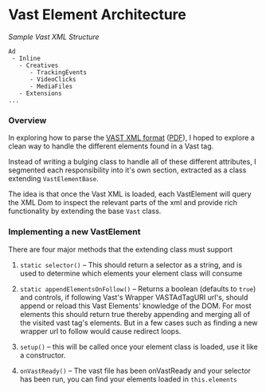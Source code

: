 # Vast Element Architecture

_Sample Vast XML Structure_

```
Ad
 - Inline
   - Creatives
      - TrackingEvents
      - VideoClicks
      - MediaFiles
   - Extensions
...
```

### Overview

In exploring how to parse the [VAST XML format](https://www.iab.com/guidelines/digital-video-ad-serving-template-vast-3-0/) ([PDF](https://www.iab.com/wp-content/uploads/2015/06/VASTv3_0.pdf)), I hoped to explore a clean way to handle the different elements found in a Vast tag.

Instead of writing a bulging class to handle all of these different attributes, I segmented each responsibility into it's own section, extracted as a class extending `VastElementBase`.

The idea is that once the Vast XML is loaded, each VastElement will query the XML Dom to inspect the relevant parts of the xml and provide rich functionality by extending the base `Vast` class.

### Implementing a new VastElement

There are four major methods that the extending class must support

1. `static selector()` – This should return a selector as a string, and is used to determine which elements your element class will consume

1. `static appendElementsOnFollow()` – Returns a boolean (defaults to `true`) and controls, if following Vast's Wrapper VASTAdTagURI url's, should append or reload this Vast Elements' knowledge of the DOM. For most elements this should return true thereby appending and merging all of the visited vast tag's elements. But in a few cases such as finding a new wrapper url to follow would cause redirect loops.

1. `setup()` – this will be called once your element class is loaded, use it like a constructor.

1. `onVastReady()` – The vast file has been onVastReady and your selector has been run, you can find your elements loaded in `this.elements`

